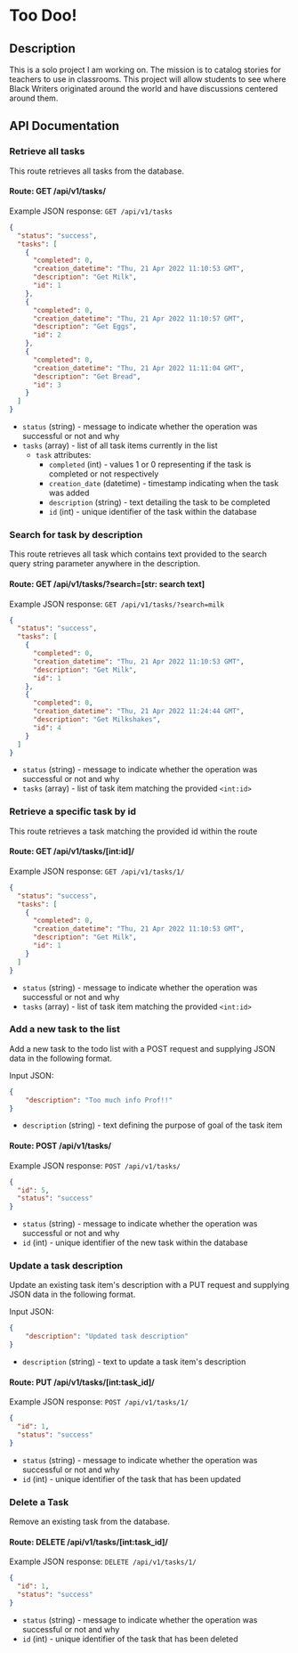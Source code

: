 # Too Doo!

## Description

This is a solo project I am working on. The mission is to catalog stories for teachers to use in classrooms. This project will allow students to see where Black Writers originated around the world and have discussions centered around them.

## API Documentation

### Retrieve all tasks
This route retrieves all tasks from the database.

#### Route: GET /api/v1/tasks/

Example JSON response: `GET /api/v1/tasks`

```json
{
  "status": "success", 
  "tasks": [
    {
      "completed": 0, 
      "creation_datetime": "Thu, 21 Apr 2022 11:10:53 GMT", 
      "description": "Get Milk", 
      "id": 1
    }, 
    {
      "completed": 0, 
      "creation_datetime": "Thu, 21 Apr 2022 11:10:57 GMT", 
      "description": "Get Eggs", 
      "id": 2
    }, 
    {
      "completed": 0, 
      "creation_datetime": "Thu, 21 Apr 2022 11:11:04 GMT", 
      "description": "Get Bread", 
      "id": 3
    }
  ]
}
```

* `status` (string) - message to indicate whether the operation was successful or not and why
* `tasks` (array) - list of all task items currently in the list
  * `task` attributes:
    * `completed` (int) - values 1 or 0 representing if the task is completed or not respectively
    * `creation_date` (datetime) - timestamp indicating when the task was added
    * `description` (string) - text detailing the task to be completed
    * `id` (int) - unique identifier of the task within the database

### Search for task by description

This route retrieves all task which contains text provided to the search query string parameter anywhere in the description.

#### Route: GET /api/v1/tasks/?search=[str: search text]

Example JSON response: `GET /api/v1/tasks/?search=milk`

```json
{
  "status": "success", 
  "tasks": [
    {
      "completed": 0, 
      "creation_datetime": "Thu, 21 Apr 2022 11:10:53 GMT", 
      "description": "Get Milk", 
      "id": 1
    }, 
    {
      "completed": 0, 
      "creation_datetime": "Thu, 21 Apr 2022 11:24:44 GMT", 
      "description": "Get Milkshakes", 
      "id": 4
    }
  ]
}
```

* `status` (string) - message to indicate whether the operation was successful or not and why
* `tasks` (array) - list of task item matching the provided `<int:id>`

### Retrieve a specific task by id

This route retrieves a task matching the provided id within the route

#### Route: GET /api/v1/tasks/[int:id]/

Example JSON response: `GET /api/v1/tasks/1/`

```json
{
  "status": "success", 
  "tasks": [
    {
      "completed": 0, 
      "creation_datetime": "Thu, 21 Apr 2022 11:10:53 GMT", 
      "description": "Get Milk", 
      "id": 1
    }
  ]
}
```

* `status` (string) - message to indicate whether the operation was successful or not and why
* `tasks` (array) - list of task item matching the provided `<int:id>`

### Add a new task to the list

Add a new task to the todo list with a POST request and supplying JSON data in the following format.

Input JSON:

```json
{
    "description": "Too much info Prof!!"
}
```

* `description` (string) - text defining the purpose of goal of the task item

#### Route: POST /api/v1/tasks/

Example JSON response: `POST /api/v1/tasks/`

```json
{
  "id": 5,
  "status": "success"
}
```

* `status` (string) - message to indicate whether the operation was successful or not and why
* `id` (int) - unique identifier of the new task within the database

### Update a task description

Update an existing task item's description with a PUT request and supplying JSON data in the following format.

Input JSON:

```json
{
    "description": "Updated task description"
}
```

* `description` (string) - text to update a task item's description

#### Route: PUT /api/v1/tasks/[int:task_id]/

Example JSON response: `POST /api/v1/tasks/1/`

```json
{
  "id": 1,
  "status": "success"
}
```

* `status` (string) - message to indicate whether the operation was successful or not and why
* `id` (int) - unique identifier of the task that has been updated

### Delete a Task

Remove an existing task from the database.

#### Route: DELETE /api/v1/tasks/[int:task_id]/

Example JSON response: `DELETE /api/v1/tasks/1/`

```json
{
  "id": 1,
  "status": "success"
}
```

* `status` (string) - message to indicate whether the operation was successful or not and why
* `id` (int) - unique identifier of the task that has been deleted